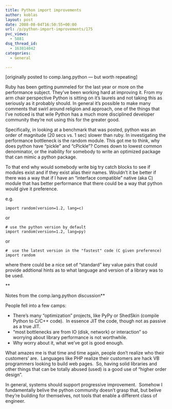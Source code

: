 ```yaml
---
title: Python import improvements
author: koblas
layout: post
date: 2008-08-04T16:50:55+00:00
url: /p/python-import-improvements/175
pvc_views:
  - 5881
dsq_thread_id:
  - 163814042
categories:
  - General

---
```

[originally posted to comp.lang.python &#8212; but worth repeating]

Ruby has been getting pummeled for the last year or more on the performance subject. They&#8217;ve been working hard at improving it. From my arm chair perspective Python is sitting on it&#8217;s laurels and not taking this as seriously as it probably should. In general it&#8217;s possible to make many comments that swirl around religion and approach, one of the things that I&#8217;ve noticed is that wile Python has a much more disciplined developer community they&#8217;re not using this for the greater good.

Specifically, in looking at a benchmark that was posted, python was an order of magnitude (20 secs vs. 1 sec) slower than ruby. In investigating the performance bottleneck is the random module. This got me to think, why does python have &#8220;pickle&#8221; and &#8220;cPickle&#8221;? Comes down to lowest common denominator, or the inability for somebody to write an optimized package that can mimic a python package.

To that end why would somebody write big try catch blocks to see if modules exist and if they exist alias their names. Wouldn&#8217;t it be better if there was a way that if I have an &#8220;interface compatible&#8221; native (aka C) module that has better performance that there could be a way that python would give it preference.

e.g.

```
import random(version=1.2, lang=c)
```

or

```
# use the python version by default
import random(version=1.2, lang=py)   
```

or

```
#  use the latest version in the "fastest" code (C given preference)
import random     
```

where there could be a nice set of &#8220;standard&#8221; key value pairs that could provide addtional hints as to what language and version of a library was to be used.

**
  
Notes from the comp.lang.python discussion**

People fell into a few camps:

* There&#8217;s many &#8220;optimization&#8221; projects, like PyPy or ShedSkin (compile Python to C/C++ code).  In essence JIT the code, though not as passive as a true JIT.
* &#8220;most bottlenecks are from IO (disk, network) or interaction&#8221; so worrying about library performance is not worthwhile.
* Why worry about it, what we&#8217;ve got is good enough.

What amazes me is that time and time again, people don&#8217;t realize who their customers&#8217; are.  Languages like PHP realize their customers are hack VB programmers looking to build web pages.  So, having solid libraries and other things that can be totally abused (used) is a good use of &#8220;higher order design&#8221;.

In general, systems should support progressive improvement.  Somehow I fundamentally belive the python community doesn&#8217;t grasp that, but belive they&#8217;re building for themselves, not tools that enable a different class of engineer.
